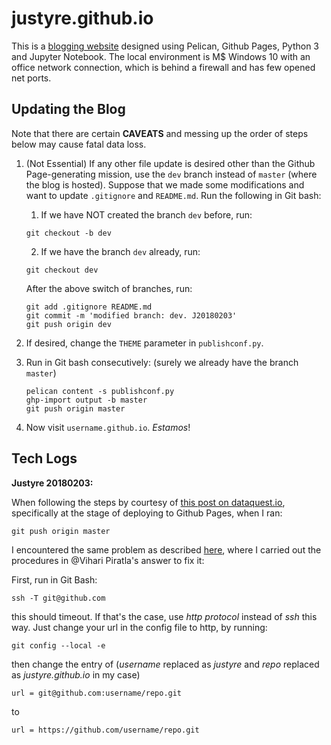 # justyre.github.io

This is a [blogging website](http://justyre.github.io) designed using Pelican, Github Pages, Python 3 and Jupyter Notebook. The local environment is M$ Windows 10 with an office network connection, which is behind a firewall and has few opened net ports.

## Updating the Blog

Note that there are certain **CAVEATS** and messing up the order of steps below may cause fatal data loss.

1. (Not Essential) If any other file update is desired other than the Github Page-generating mission, use the `dev` branch instead of `master` (where the blog is hosted). Suppose that we made some modifications and want to update `.gitignore` and `README.md`. Run the following in Git bash:

   1. If we have NOT created the branch `dev` before, run:
   ```
   git checkout -b dev
   ```

   2. If we have the branch `dev` already, run:
   ```
   git checkout dev
   ```

   After the above switch of branches, run:
   ```
   git add .gitignore README.md
   git commit -m 'modified branch: dev. J20180203'
   git push origin dev 
   ```

2. If desired, change the `THEME` parameter in `publishconf.py`.

3. Run in Git bash consecutively: (surely we already have the branch `master`)
   ```
   pelican content -s publishconf.py
   ghp-import output -b master
   git push origin master
   ```

4. Now visit `username.github.io`. *Estamos*!

## Tech Logs

**Justyre 20180203:**

When following the steps by courtesy of [this post on dataquest.io](https://www.dataquest.io/blog/how-to-setup-a-data-science-blog/), specifically at the stage of deploying to Github Pages, when I ran:

    git push origin master

I encountered the same problem as described [here](https://stackoverflow.com/questions/15589682/ssh-connect-to-host-github-com-port-22-connection-timed-out), where I carried out the procedures in @Vihari Piratla's answer to fix it:

First, run in Git Bash:

    ssh -T git@github.com
    
this should timeout. If that's the case, use *http protocol* instead of *ssh* this way. Just change your url in the config file to http, by running:
```
git config --local -e
```
then change the entry of (*username* replaced as *justyre* and *repo* replaced as *justyre.github.io* in my case)

    url = git@github.com:username/repo.git
to

    url = https://github.com/username/repo.git
